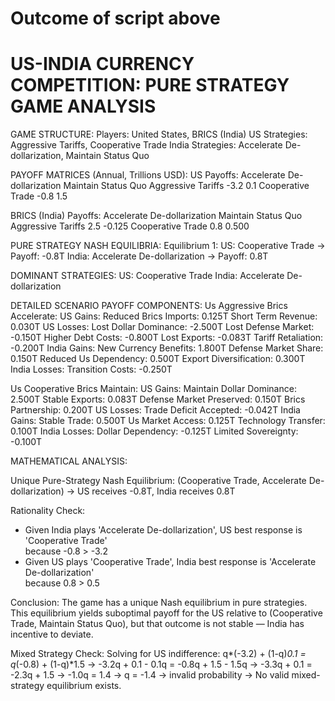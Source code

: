 Outcome of script above
================================================================================
US-INDIA CURRENCY COMPETITION: PURE STRATEGY GAME ANALYSIS
================================================================================

GAME STRUCTURE:
Players: United States, BRICS (India)
US Strategies: Aggressive Tariffs, Cooperative Trade
India Strategies: Accelerate De-dollarization, Maintain Status Quo

PAYOFF MATRICES (Annual, Trillions USD):
US Payoffs:
                    Accelerate De-dollarization  Maintain Status Quo
Aggressive Tariffs                         -3.2                  0.1
Cooperative Trade                          -0.8                  1.5

BRICS (India) Payoffs:
                    Accelerate De-dollarization  Maintain Status Quo
Aggressive Tariffs                          2.5               -0.125
Cooperative Trade                           0.8                0.500

PURE STRATEGY NASH EQUILIBRIA:
Equilibrium 1:
  US: Cooperative Trade → Payoff: -0.8T
  India: Accelerate De-dollarization → Payoff: 0.8T

DOMINANT STRATEGIES:
US: Cooperative Trade
India: Accelerate De-dollarization

DETAILED SCENARIO PAYOFF COMPONENTS:
Us Aggressive Brics Accelerate:
  US Gains:
    Reduced Brics Imports: 0.125T
    Short Term Revenue: 0.030T
  US Losses:
    Lost Dollar Dominance: -2.500T
    Lost Defense Market: -0.150T
    Higher Debt Costs: -0.800T
    Lost Exports: -0.083T
    Tariff Retaliation: -0.200T
  India Gains:
    New Currency Benefits: 1.800T
    Defense Market Share: 0.150T
    Reduced Us Dependency: 0.500T
    Export Diversification: 0.300T
  India Losses:
    Transition Costs: -0.250T

Us Cooperative Brics Maintain:
  US Gains:
    Maintain Dollar Dominance: 2.500T
    Stable Exports: 0.083T
    Defense Market Preserved: 0.150T
    Brics Partnership: 0.200T
  US Losses:
    Trade Deficit Accepted: -0.042T
  India Gains:
    Stable Trade: 0.500T
    Us Market Access: 0.125T
    Technology Transfer: 0.100T
  India Losses:
    Dollar Dependency: -0.125T
    Limited Sovereignty: -0.100T

MATHEMATICAL ANALYSIS:

Unique Pure-Strategy Nash Equilibrium: (Cooperative Trade, Accelerate De-dollarization)
  → US receives -0.8T, India receives 0.8T

Rationality Check:
  - Given India plays 'Accelerate De-dollarization', US best response is 'Cooperative Trade'       
    because -0.8 > -3.2
  - Given US plays 'Cooperative Trade', India best response is 'Accelerate De-dollarization'       
    because 0.8 > 0.5

Conclusion:
  The game has a unique Nash equilibrium in pure strategies.
  This equilibrium yields suboptimal payoff for the US
  relative to (Cooperative Trade, Maintain Status Quo),
  but that outcome is not stable — India has incentive to deviate.

Mixed Strategy Check:
  Solving for US indifference: q*(-3.2) + (1-q)*0.1 = q*(-0.8) + (1-q)*1.5
  → -3.2q + 0.1 - 0.1q = -0.8q + 1.5 - 1.5q
  → -3.3q + 0.1 = -2.3q + 1.5
  → -1.0q = 1.4 → q = -1.4 → invalid probability
  → No valid mixed-strategy equilibrium exists.
